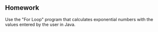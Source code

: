 ## Homework

Use the "For Loop" program that calculates exponential numbers with the values entered by the user in Java.